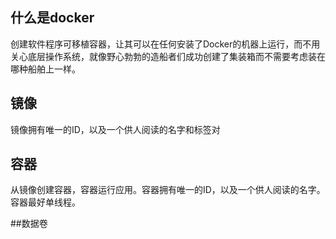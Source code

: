 ## 什么是docker
创建软件程序可移植容器，让其可以在任何安装了Docker的机器上运行，而不用关心底层操作系统，就像野心勃勃的造船者们成功创建了集装箱而不需要考虑装在哪种船舶上一样。

## 镜像
镜像拥有唯一的ID，以及一个供人阅读的名字和标签对

## 容器
从镜像创建容器，容器运行应用。容器拥有唯一的ID，以及一个供人阅读的名字。容器最好单线程。

##数据卷
